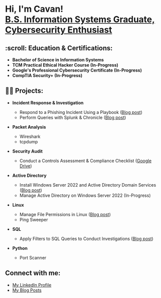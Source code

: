 <h1>Hi, I'm Cavan! <br/> <a href="https://www.linkedin.com/in/cavan-fowler59/">B.S. Information Systems Graduate, Cybersecurity Enthusiast</a></h1>

<h2>:scroll: Education & Certifications:</h2>

- <b>Bachelor of Science in Information Systems</b>
- <b>TCM Practical Ethical Hacker Course (In-Progress)</b>
- <b>Google's Professional Cybersecurity Certificate (In-Progress)</b>
- <b>CompTIA Security+ (In-Progress)</b>

<h2>👨‍💻 Projects:</h2>

- <b>Incident Response & Investigation</b>
  - Respond to a Phishing Incident Using a Playbook (<a href="https://medium.com/@cavan.fowler/respond-to-phishing-incident-using-playbook-c054b6f8dff">Blog post</a>)
  - Perform Queries with Splunk & Chronicle (<a href="https://medium.com/@cavan.fowler/perform-a-query-with-splunk-49c2eda9b333">Blog post</a>)
 
- <b>Packet Analysis</b>
  - Wireshark
  - tcpdump
    
- <b>Security Audit</b>
  - Conduct a Controls Assessment & Compliance Checklist (<a href="https://drive.google.com/drive/folders/1h6ImCVgDTXCHCa159iMWzvzn9xwNvQTZ?usp=sharing">Google Drive</a>)

- <b>Active Directory</b>
  - Install Windows Server 2022 and Active Directory Domain Services (<a href="https://medium.com/@cavan.fowler/installing-windows-server-2022-active-directory-domain-services-6b5e4f13c2f8">Blog post</a>)
  - Manage Active Directory on Windows Server 2022 (In-Progress)

- <b>Linux</b>
  - Manage File Permissions in Linux (<a href="https://medium.com/@cavan.fowler/manage-file-permissions-in-linux-c242db7ffd19">Blog post</a>)
  - Ping Sweeper

- <b>SQL</b>
  - Apply Filters to SQL Queries to Conduct Investigations (<a href="https://medium.com/@cavan.fowler/apply-filters-to-sql-queries-to-conduct-investigations-bc4b869087e9">Blog post</a>)
    
- <b>Python</b>
  - Port Scanner

<h2>Connect with me:</h2>

- <a href="https://www.linkedin.com/in/cavan-fowler59/">My LinkedIn Profile</a>
- <a href="https://medium.com/@cavan.fowler">My Blog Posts</a>
  
